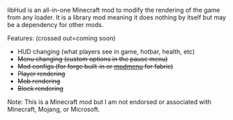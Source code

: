 libHud is an all-in-one Minecraft mod to modify the rendering of the game from any loader. It is a library mod meaning it does nothing by itself but may be a dependency for other mods.

Features: (crossed out=coming soon)
- HUD changing (what players see in game, hotbar, health, etc)
- ~~Menu changing (custom options in the pause menu)~~
- ~~Mod configs (for forge built-in or [modmenu](https://modrinth.com/mod/modmenu) for fabric)~~
- ~~Player rendering~~
- ~~Mob rendering~~
- ~~Block rendering~~

Note: This is a Minecraft mod but I am not endorsed or associated with Minecraft, Mojang, or Microsoft.